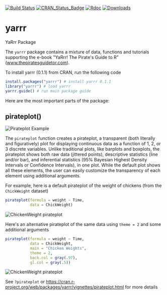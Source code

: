 
<!-- README.md is generated from README.Rmd. Please edit that file -->
[![Build Status](https://travis-ci.org/ndphillips/yarrr.svg?branch=master)](https://travis-ci.org/ndphillips/yarrr) [![CRAN\_Status\_Badge](http://www.r-pkg.org/badges/version/yarrr)](https://CRAN.R-project.org/package=yarrr) [![Rdoc](http://www.rdocumentation.org/badges/version/yarrr)](http://www.rdocumentation.org/packages/yarrr) [![Downloads](http://cranlogs.r-pkg.org/badges/yarrr?color=brightgreen)](http://www.r-pkg.org/pkg/yarrr)

yarrr
=====

YaRrr Package

The `yarrr` package contains a mixture of data, functions and tutorials supporting the e-book "YaRrr! The Pirate's Guide to R" (www.thepiratesguidetor.com).

To install yarrr (0.1.1) from CRAN, run the following code

``` r
install.packages("yarrr") # install yarrr 0.1.1
library("yarrr") # load yarrr
yarrr.guide() # run main package guide
```

Here are the most important parts of the package:

pirateplot()
------------

![Pirateplot Example](http://nathanieldphillips.com/wp-content/uploads/2016/08/ppExample.png)

The `pirateplot` function creates a pirateplot, a transparent (both literally and figuratively) plot for displaying continuous data as a function of 1, 2, or 3 discrete variables. Unlike traditional plots, like barplots and boxplots, the pirateplot shows both raw data (jittered points), descriptive statistics (line and/or bar), and inferential statistics (95% Bayesian Highest Density Intervals or Confidence Intervals), in one plot. While the default plot shows all these elements, the user can easily customize the transparency of each element using additional arguments.

For example, here is a default pirateplot of the weight of chickens (from the `ChickWeight` dataset)

``` r
pirateplot(formula = weight ~ Time, 
           data = ChickWeight)
```

![ChickenWeight pirateplot](http://nathanieldphillips.com/wp-content/uploads/2016/08/chickenplot.png)

Here's an alternative pirateplot of the same data using `theme = 2` and some additional arguments

``` r
pirateplot(formula = weight ~ Time, 
           data = ChickWeight,
           main = "Chicken Weights",
           theme = 2,
           back.col = gray(.97),
           gl.col = gray(.5))
```

![ChickenWeight pirateplot](https://dl.dropboxusercontent.com/u/7618380/chickentheme2.png)

See `?pirateplot` or <https://cran.r-project.org/web/packages/yarrr/vignettes/pirateplot.html> for more details
